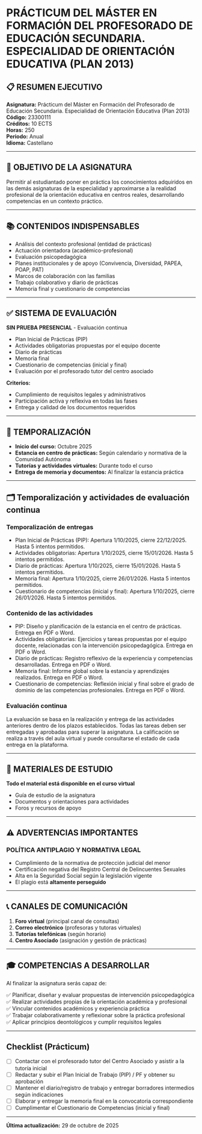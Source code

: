 <!-- cSpell:language es,es-ES -->

# PRÁCTICUM DEL MÁSTER EN FORMACIÓN DEL PROFESORADO DE EDUCACIÓN SECUNDARIA. ESPECIALIDAD DE ORIENTACIÓN EDUCATIVA (PLAN 2013)

## 📋 RESUMEN EJECUTIVO

**Asignatura:** Prácticum del Máster en Formación del Profesorado de Educación Secundaria. Especialidad de Orientación Educativa (Plan 2013)  
**Código:** 23300111  
**Créditos:** 10 ECTS  
**Horas:** 250  
**Periodo:** Anual  
**Idioma:** Castellano  

---

## 🎯 OBJETIVO DE LA ASIGNATURA

Permitir al estudiantado poner en práctica los conocimientos adquiridos en las demás asignaturas de la especialidad y aproximarse a la realidad profesional de la orientación educativa en centros reales, desarrollando competencias en un contexto práctico.

---

## 📚 CONTENIDOS INDISPENSABLES

- Análisis del contexto profesional (entidad de prácticas)
- Actuación orientadora (académico-profesional)
- Evaluación psicopedagógica
- Planes institucionales y de apoyo (Convivencia, Diversidad, PAPEA, POAP, PAT)
- Marcos de colaboración con las familias
- Trabajo colaborativo y diario de prácticas
- Memoria final y cuestionario de competencias

---

## ✅ SISTEMA DE EVALUACIÓN

**SIN PRUEBA PRESENCIAL** - Evaluación continua

- Plan Inicial de Prácticas (PIP)
- Actividades obligatorias propuestas por el equipo docente
- Diario de prácticas
- Memoria final
- Cuestionario de competencias (inicial y final)
- Evaluación por el profesorado tutor del centro asociado

**Criterios:**
- Cumplimiento de requisitos legales y administrativos
- Participación activa y reflexiva en todas las fases
- Entrega y calidad de los documentos requeridos

---

## 📅 TEMPORALIZACIÓN

- **Inicio del curso:** Octubre 2025
- **Estancia en centro de prácticas:** Según calendario y normativa de la Comunidad Autónoma
- **Tutorías y actividades virtuales:** Durante todo el curso
- **Entrega de memoria y documentos:** Al finalizar la estancia práctica

---

## 🗂️ Temporalización y actividades de evaluación continua

### Temporalización de entregas
- Plan Inicial de Prácticas (PIP): Apertura 1/10/2025, cierre 22/12/2025. Hasta 5 intentos permitidos.
- Actividades obligatorias: Apertura 1/10/2025, cierre 15/01/2026. Hasta 5 intentos permitidos.
- Diario de prácticas: Apertura 1/10/2025, cierre 15/01/2026. Hasta 5 intentos permitidos.
- Memoria final: Apertura 1/10/2025, cierre 26/01/2026. Hasta 5 intentos permitidos.
- Cuestionario de competencias (inicial y final): Apertura 1/10/2025, cierre 26/01/2026. Hasta 5 intentos permitidos.

### Contenido de las actividades
- PIP: Diseño y planificación de la estancia en el centro de prácticas. Entrega en PDF o Word.
- Actividades obligatorias: Ejercicios y tareas propuestas por el equipo docente, relacionadas con la intervención psicopedagógica. Entrega en PDF o Word.
- Diario de prácticas: Registro reflexivo de la experiencia y competencias desarrolladas. Entrega en PDF o Word.
- Memoria final: Informe global sobre la estancia y aprendizajes realizados. Entrega en PDF o Word.
- Cuestionario de competencias: Reflexión inicial y final sobre el grado de dominio de las competencias profesionales. Entrega en PDF o Word.

### Evaluación continua
La evaluación se basa en la realización y entrega de las actividades anteriores dentro de los plazos establecidos. Todas las tareas deben ser entregadas y aprobadas para superar la asignatura. La calificación se realiza a través del aula virtual y puede consultarse el estado de cada entrega en la plataforma.

---

## 📖 MATERIALES DE ESTUDIO

**Todo el material está disponible en el curso virtual**

- Guía de estudio de la asignatura
- Documentos y orientaciones para actividades
- Foros y recursos de apoyo

---

## ⚠️ ADVERTENCIAS IMPORTANTES

### **POLÍTICA ANTIPLAGIO Y NORMATIVA LEGAL**
- Cumplimiento de la normativa de protección judicial del menor
- Certificación negativa del Registro Central de Delincuentes Sexuales
- Alta en la Seguridad Social según la legislación vigente
- El plagio está **altamente perseguido**

---

## 📞 CANALES DE COMUNICACIÓN

1. **Foro virtual** (principal canal de consultas)
2. **Correo electrónico** (profesoras y tutoras virtuales)
3. **Tutorías telefónicas** (según horario)
4. **Centro Asociado** (asignación y gestión de prácticas)

---

## 🎓 COMPETENCIAS A DESARROLLAR

Al finalizar la asignatura serás capaz de:

✅ Planificar, diseñar y evaluar propuestas de intervención psicopedagógica  
✅ Realizar actividades propias de la orientación académica y profesional  
✅ Vincular contenidos académicos y experiencia práctica  
✅ Trabajar colaborativamente y reflexionar sobre la práctica profesional  
✅ Aplicar principios deontológicos y cumplir requisitos legales  

---

## Checklist (Prácticum)

- [ ] Contactar con el profesorado tutor del Centro Asociado y asistir a la tutoría inicial
- [ ] Redactar y subir el Plan Inicial de Trabajo (PIP) / PF y obtener su aprobación
- [ ] Mantener el diario/registro de trabajo y entregar borradores intermedios según indicaciones
- [ ] Elaborar y entregar la memoria final en la convocatoria correspondiente
- [ ] Cumplimentar el Cuestionario de Competencias (inicial y final)

---

**Última actualización:** 29 de octubre de 2025
